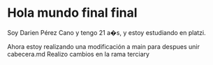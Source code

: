# Hola mundo final final
Soy Darien Pérez Cano y tengo 21 a�s,
y estoy estudiando en platzi.

Ahora estoy realizando una modificación a main para despues unir cabecera.md
Realizo cambios en la rama terciary